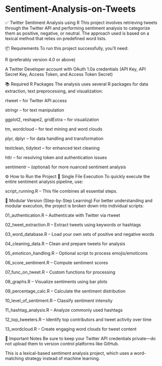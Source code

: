 # Sentiment-Analysis-on-Tweets

✅ Twitter Sentiment Analysis using R
This project involves retrieving tweets through the Twitter API and performing sentiment analysis to categorize them as positive, negative, or neutral. The approach used is based on a lexical method that relies on predefined word lists.

📦 Requirements
To run this project successfully, you’ll need:

R (preferably version 4.0 or above)

A Twitter Developer account with OAuth 1.0a credentials (API Key, API Secret Key, Access Token, and Access Token Secret)

📚 Required R Packages
The analysis uses several R packages for data extraction, text preprocessing, and visualization:

rtweet – for Twitter API access

stringr – for text manipulation

ggplot2, reshape2, gridExtra – for visualization

tm, wordcloud – for text mining and word clouds

plyr, dplyr – for data handling and transformation

textclean, tidytext – for enhanced text cleaning

httr – for resolving token and authentication issues

sentimentr – (optional) for more nuanced sentiment analysis

⚙️ How to Run the Project
🔹 Single File Execution
To quickly execute the entire sentiment analysis pipeline, use:

script_running.R – This file combines all essential steps.

🔹 Modular Version (Step-by-Step Learning)
For better understanding and modular execution, the project is broken down into individual scripts:

01_authentication.R – Authenticate with Twitter via rtweet

02_tweet_extraction.R – Extract tweets using keywords or hashtags

03_word_database.R – Load your own sets of positive and negative words

04_cleaning_data.R – Clean and prepare tweets for analysis

05_emoticon_handling.R – Optional script to process emojis/emoticons

06_score_sentiment.R – Compute sentiment scores

07_func_on_tweet.R – Custom functions for processing

08_graphs.R – Visualize sentiments using bar plots

09_percentage_calc.R – Calculate the sentiment distribution

10_level_of_sentiment.R – Classify sentiment intensity

11_hashtag_analysis.R – Analyze commonly used hashtags

12_top_tweeters.R – Identify top contributors and tweet activity over time

13_wordcloud.R – Create engaging word clouds for tweet content

📌 Important Notes
Be sure to keep your Twitter API credentials private—do not upload them to version control platforms like GitHub.

This is a lexical-based sentiment analysis project, which uses a word-matching strategy instead of machine learning.

